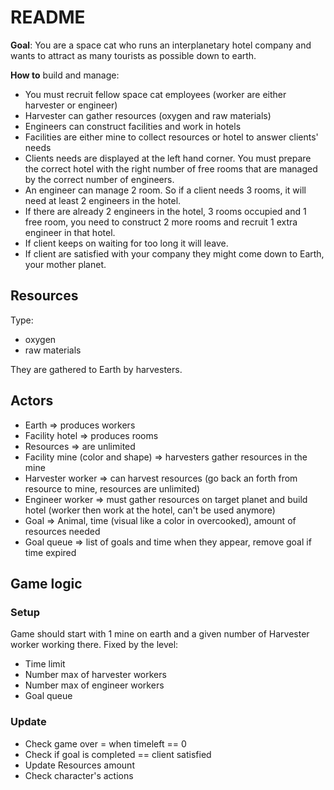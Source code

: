 # README

**Goal**: You are a space cat who runs an interplanetary hotel company and wants to attract as many tourists as possible down to earth.

**How to** build and manage:
- You must recruit fellow space cat employees (worker are either harvester or engineer)
- Harvester can gather resources (oxygen and raw materials)
- Engineers can construct facilities and work in hotels
- Facilities are either mine to collect resources or hotel to answer clients' needs
- Clients needs are displayed at the left hand corner. You must prepare the correct hotel with the right number of free rooms that are managed by the correct number of engineers.
- An engineer can manage 2 room. So if a client needs 3 rooms, it will need at least 2 engineers in the hotel.
- If there are already 2 engineers in the hotel, 3 rooms occupied and 1 free room, you need to construct 2 more rooms and recruit 1 extra engineer in that hotel.
- If client keeps on waiting for too long it will leave.
- If client are satisfied with your company they might come down to Earth, your mother planet.

## Resources

Type:
- oxygen
- raw materials

They are gathered to Earth by harvesters.

## Actors

- Earth => produces workers
- Facility hotel => produces rooms
- Resources => are unlimited
- Facility mine (color and shape) => harvesters gather resources in the mine
- Harvester worker => can harvest resources (go back an forth from resource to mine, resources are unlimited)
- Engineer worker => must gather resources on target planet and build hotel (worker then work at the hotel, can't be used anymore)
- Goal => Animal, time (visual like a color in overcooked), amount of resources needed
- Goal queue => list of goals and time when they appear, remove goal if time expired

## Game logic

### Setup
Game should start with 1 mine on earth and a given number of Harvester worker working there.
Fixed by the level:
- Time limit
- Number max of harvester workers
- Number max of engineer workers
- Goal queue

### Update

- Check game over = when timeleft == 0
- Check if goal is completed == client satisfied
- Update Resources amount
- Check character's actions
